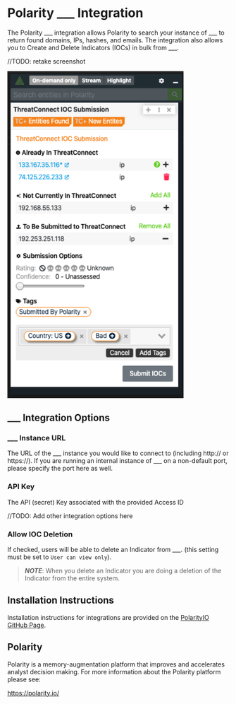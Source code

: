 # Polarity ___ Integration

The Polarity ___ integration allows Polarity to search your instance of ___ to return found domains, IPs, hashes, and emails.  The integration also allows you to Create and Delete Indicators (IOCs) in bulk from ___.


//TODO: retake screenshot
<div>
  <img width="400" alt="Integration Example" src="./assets/integration-example.png">
</div>

## ___ Integration Options

### ___ Instance URL

The URL of the ___ instance you would like to connect to (including http:// or https://).  If you are running an internal instance of ___ on a non-default port, please specify the port here as well.

### API Key

The API (secret) Key associated with the provided Access ID

//TODO: Add other integration options here

### Allow IOC Deletion

If checked, users will be able to delete an Indicator from ___. (this setting must be set to `User can view only`).

> ***NOTE***: When you delete an Indicator you are doing a deletion of the Indicator from the entire system.

## Installation Instructions

Installation instructions for integrations are provided on the [PolarityIO GitHub Page](https://polarityio.github.io/).

## Polarity

Polarity is a memory-augmentation platform that improves and accelerates analyst decision making.  For more information about the Polarity platform please see:

https://polarity.io/
